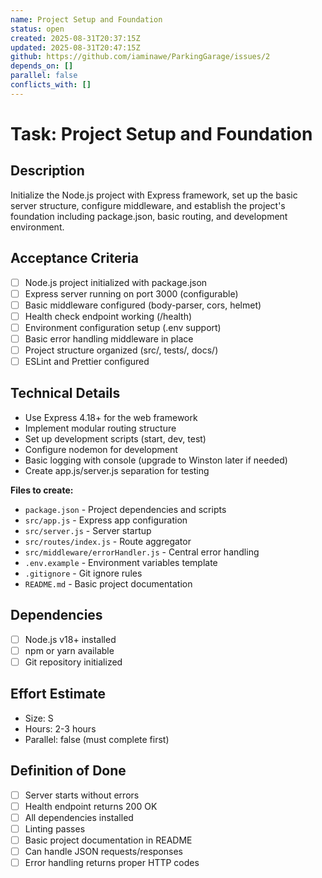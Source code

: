 ```yaml
---
name: Project Setup and Foundation
status: open
created: 2025-08-31T20:37:15Z
updated: 2025-08-31T20:47:15Z
github: https://github.com/iaminawe/ParkingGarage/issues/2
depends_on: []
parallel: false
conflicts_with: []
---
```


# Task: Project Setup and Foundation

## Description
Initialize the Node.js project with Express framework, set up the basic server structure, configure middleware, and establish the project's foundation including package.json, basic routing, and development environment.

## Acceptance Criteria
- [ ] Node.js project initialized with package.json
- [ ] Express server running on port 3000 (configurable)
- [ ] Basic middleware configured (body-parser, cors, helmet)
- [ ] Health check endpoint working (/health)
- [ ] Environment configuration setup (.env support)
- [ ] Basic error handling middleware in place
- [ ] Project structure organized (src/, tests/, docs/)
- [ ] ESLint and Prettier configured

## Technical Details
- Use Express 4.18+ for the web framework
- Implement modular routing structure
- Set up development scripts (start, dev, test)
- Configure nodemon for development
- Basic logging with console (upgrade to Winston later if needed)
- Create app.js/server.js separation for testing

**Files to create:**
- `package.json` - Project dependencies and scripts
- `src/app.js` - Express app configuration
- `src/server.js` - Server startup
- `src/routes/index.js` - Route aggregator
- `src/middleware/errorHandler.js` - Central error handling
- `.env.example` - Environment variables template
- `.gitignore` - Git ignore rules
- `README.md` - Basic project documentation

## Dependencies
- [ ] Node.js v18+ installed
- [ ] npm or yarn available
- [ ] Git repository initialized

## Effort Estimate
- Size: S
- Hours: 2-3 hours
- Parallel: false (must complete first)

## Definition of Done
- [ ] Server starts without errors
- [ ] Health endpoint returns 200 OK
- [ ] All dependencies installed
- [ ] Linting passes
- [ ] Basic project documentation in README
- [ ] Can handle JSON requests/responses
- [ ] Error handling returns proper HTTP codes
